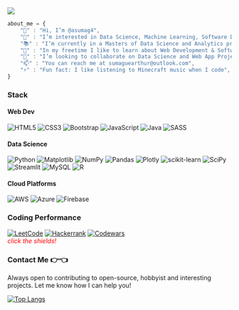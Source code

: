<img width="auto" src="images/github-banner.png">

```javascript
about_me = {
    "👋" : "Hi, I’m @asumag4",
    "👀" : "I’m interested in Data Science, Machine Learning, Software Development and Scientific Computing",
    "📚" : "I’m currently in a Masters of Data Science and Analytics program",
    "🌱" : "In my freetime I like to learn about Web Development & Software Development",
    "💞️" : "I’m looking to collaborate on Data Science and Web App Projects :)",
    "📫" : "You can reach me at sumaguearthur@outlook.com",
    "⚡" : "Fun fact: I like listening to Minecraft music when I code",
}
```

### Stack

#### Web Dev

![HTML5](https://img.shields.io/badge/html5-%23E34F26.svg?style=for-the-badge&logo=html5&logoColor=white) ![CSS3](https://img.shields.io/badge/css3-%231572B6.svg?style=for-the-badge&logo=css3&logoColor=white) ![Bootstrap](https://img.shields.io/badge/bootstrap-%238511FA.svg?style=for-the-badge&logo=bootstrap&logoColor=white) ![JavaScript](https://img.shields.io/badge/javascript-%23323330.svg?style=for-the-badge&logo=javascript&logoColor=%23F7DF1E) ![Java](https://img.shields.io/badge/java-%23ED8B00.svg?style=for-the-badge&logo=openjdk&logoColor=white) ![SASS](https://img.shields.io/badge/SASS-hotpink.svg?style=for-the-badge&logo=SASS&logoColor=white)

#### Data Science

![Python](https://img.shields.io/badge/python-3670A0?style=for-the-badge&logo=python&logoColor=ffdd54) ![Matplotlib](https://img.shields.io/badge/Matplotlib-%23ffffff.svg?style=for-the-badge&logo=Matplotlib&logoColor=black) ![NumPy](https://img.shields.io/badge/numpy-%23013243.svg?style=for-the-badge&logo=numpy&logoColor=white) ![Pandas](https://img.shields.io/badge/pandas-%23150458.svg?style=for-the-badge&logo=pandas&logoColor=white) ![Plotly](https://img.shields.io/badge/Plotly-%233F4F75.svg?style=for-the-badge&logo=plotly&logoColor=white) ![scikit-learn](https://img.shields.io/badge/scikit--learn-%23F7931E.svg?style=for-the-badge&logo=scikit-learn&logoColor=white) ![SciPy](https://img.shields.io/badge/SciPy-%230C55A5.svg?style=for-the-badge&logo=scipy&logoColor=%white) ![Streamlit](https://img.shields.io/badge/Streamlit-%23FE4B4B.svg?style=for-the-badge&logo=streamlit&logoColor=white) ![MySQL](https://img.shields.io/badge/mysql-4479A1.svg?style=for-the-badge&logo=mysql&logoColor=white) ![R](https://img.shields.io/badge/r-%23276DC3.svg?style=for-the-badge&logo=r&logoColor=white)

#### Cloud Platforms

![AWS](https://img.shields.io/badge/AWS-%23FF9900.svg?style=for-the-badge&logo=amazon-aws&logoColor=white) ![Azure](https://img.shields.io/badge/azure-%230072C6.svg?style=for-the-badge&logo=microsoftazure&logoColor=white) ![Firebase](https://img.shields.io/badge/firebase-a08021?style=for-the-badge&logo=firebase&logoColor=ffcd34)

### Coding Performance

<a href="https://leetcode.com/u/asumag4/">![LeetCode](https://img.shields.io/badge/LeetCode-000000?style=for-the-badge&logo=LeetCode&logoColor=#d16c06)</a> <a href="https://www.hackerrank.com/profile/sumaguearthur">![Hackerrank](https://img.shields.io/badge/-Hackerrank-2EC866?style=for-the-badge&logo=HackerRank&logoColor=white)</a> <a href="https://www.codewars.com/users/avls3">![Codewars](https://img.shields.io/badge/Codewars-B1361E?style=for-the-badge&logo=codewars&logoColor=grey)</a> <br>
<span style='color:red'>_click the shields!_</span>

### Contact Me 👉👈

Always open to contributing to open-source, hobbyist and interesting projects. Let me know how I can help you!

[![Top Langs](https://github-readme-stats.vercel.app/api/top-langs/?username=asumag4&layout=compact)](https://asumag4.github.io/portfolioWebsite/)

<!---
asumag4/asumag4 is a ✨ special ✨ repository because its `README.md` (this file) appears on your GitHub profile.
You can click the Preview link to take a look at your changes.
--->
